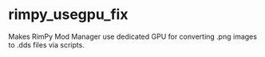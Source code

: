 # rimpy_usegpu_fix
Makes RimPy Mod Manager use dedicated GPU for converting .png images to .dds files via scripts.
